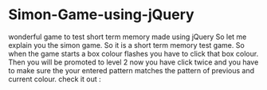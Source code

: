 # Simon-Game-using-jQuery
wonderful game to test short term memory made using jQuery
So let me explain you the simon game. So it is a short term memory test game. So when the game starts a box colour flashes you have to click that box colour. Then you will be promoted to level 2 now you have click twice and you have to make sure the your entered pattern matches the pattern of previous and current colour. check it out : 
